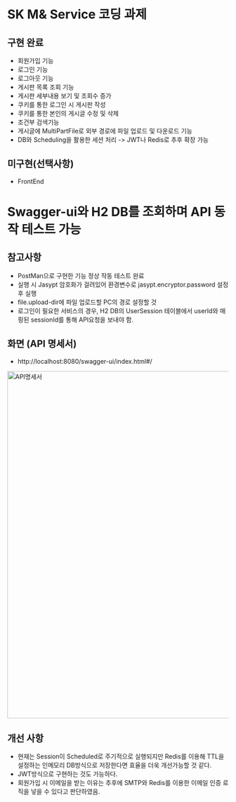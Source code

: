 # SK M& Service 코딩 과제

## 구현 완료
- 회원가입 기능
- 로그인 기능
- 로그아웃 기능
- 게시판 목록 조회 기능
- 게시판 세부내용 보기 및 조회수 증가
- 쿠키를 통한 로그인 시 게시판 작성
- 쿠키를 통한 본인의 게시글 수정 및 삭제
- 조건부 검색기능
- 게시글에 MultiPartFile로 외부 경로에 파일 업로드 및 다운로드 기능
- DB와 Scheduling을 활용한 세션 처리 -> JWT나 Redis로 추후 확장 가능
## 미구현(선택사항)
- FrontEnd

# Swagger-ui와 H2 DB를 조회하며 API 동작 테스트 가능

## 참고사항
- PostMan으로 구현한 기능 정상 작동 테스트 완료
- 실행 시 Jasypt 암호화가 걸려있어 환경변수로 jasypt.encryptor.password 설정 후 실행
- file.upload-dir에 파일 업로드할 PC의 경로 설정할 것
- 로그인이 필요한 서비스의 경우, H2 DB의 UserSession 테이블에서 userId와 매핑된 sessionId를 통해 API요청을 보내야 함.

## 화면 (API 명세서)
- http://localhost:8080/swagger-ui/index.html#/
<img width="791" alt="API명세서" src="https://github.com/user-attachments/assets/f6736262-bd1f-4d07-b61a-4c48a080ff4b">

## 개선 사항
- 현재는 Session이 Scheduled로 주기적으로 실행되지만 Redis를 이용해 TTL을 설정하는 인메모리 DB방식으로 저장한다면 효율을 더욱 개선가능할 것 같다.
- JWT방식으로 구현하는 것도 가능하다.
- 회원가입 시 이메일을 받는 이유는 추후에 SMTP와 Redis를 이용한 이메일 인증 로직을 넣을 수 있다고 판단하였음.
